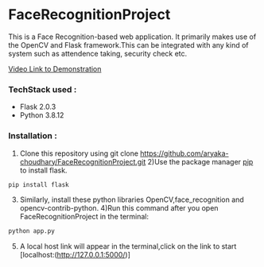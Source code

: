 # FaceRecognitionProject

This is a Face Recognition-based web application. It primarily makes use of the OpenCV and Flask framework.This can be integrated with any kind of system such as attendence taking, security check etc.

[Video Link to Demonstration]()


### TechStack used :
* Flask 2.0.3
* Python 3.8.12

### Installation :
1) Clone this repository using git clone https://github.com/aryaka-choudhary/FaceRecognitionProject.git
2)Use the package manager [pip](https://pip.pypa.io/en/stable/) to install flask.

```bash
pip install flask
```
3) Similarly, install these python libraries OpenCV,face_recognition and opencv-contrib-python.
4)Run this command after you open FaceRecognitionProject in the terminal: 
```bash
python app.py
```
5) A local host link will appear in the terminal,click on the link to start  
   [localhost:(http://127.0.0.1:5000/)]

